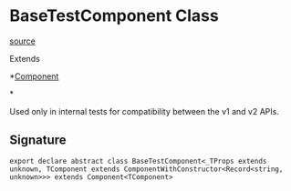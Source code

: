 # BaseTestComponent Class

[source](https://developers.meta.com/horizon-worlds/reference/2.0.0/core_basetestcomponent)

Extends 

*[Component](/horizon-worlds/reference/2.0.0/core_component)

<TComponent>*

Used only in internal tests for compatibility between the v1 and v2 APIs.

## Signature

```
export declare abstract class BaseTestComponent<_TProps extends unknown, TComponent extends ComponentWithConstructor<Record<string, unknown>>> extends Component<TComponent>
```